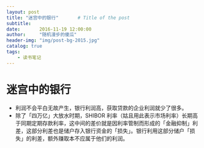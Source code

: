 ```yaml
---
layout: post
title: "迷宫中的银行"       # Title of the post
subtitle:
date:       2016-11-19 12:00:00
author:     "随机漫步的傻瓜"
header-img: "img/post-bg-2015.jpg"
catalog: true
tags:
    - 读书笔记
---
```


# 迷宫中的银行

- 利润不会平白无故产生，银行利润高，获取贷款的企业利润就少了很多。
- 除了「四万亿」大放水时期，SHIBOR 利率（姑且用此表示市场利率）长期高于同期定期存款利率，这中间的差价就是因利率管制而形成的「金融抑制」利差，这部分利差也是储户存入银行资金的「损失」。银行利用这部分储户「损失」的利差，额外赚取本不应属于他们的利润。

